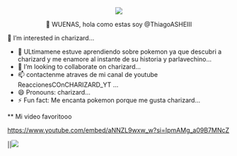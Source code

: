 

<div align="center">
  
  <img src="https://images-wixmp-ed30a86b8c4ca887773594c2.wixmp.com/f/8f0169ee-90a1-4a47-96dd-81000ceebbf7/ddndy4m-5568bbcd-eda8-46f1-890b-83b8d3de0e62.png?token=eyJ0eXAiOiJKV1QiLCJhbGciOiJIUzI1NiJ9.eyJzdWIiOiJ1cm46YXBwOjdlMGQxODg5ODIyNjQzNzNhNWYwZDQxNWVhMGQyNmUwIiwiaXNzIjoidXJuOmFwcDo3ZTBkMTg4OTgyMjY0MzczYTVmMGQ0MTVlYTBkMjZlMCIsIm9iaiI6W1t7InBhdGgiOiJcL2ZcLzhmMDE2OWVlLTkwYTEtNGE0Ny05NmRkLTgxMDAwY2VlYmJmN1wvZGRuZHk0bS01NTY4YmJjZC1lZGE4LTQ2ZjEtODkwYi04M2I4ZDNkZTBlNjIucG5nIn1dXSwiYXVkIjpbInVybjpzZXJ2aWNlOmZpbGUuZG93bmxvYWQiXX0.tR9RtLHG1YO10o3iBOuBaurCMtque9sjpj2kO9kgYsI">
  
<p>👋 WUENAS, hola como estas soy @ThiagoASHEIII</p>  
  
</div>

👀 I’m interested in charizard...
- 🌱 ULtimamene estuve aprendiendo sobre pokemon ya que descubri a charizard y me enamore al instante de su historia y parlavechino...
- 💞️ I’m looking to collaborate on charizard...
- 📫 contactenme atraves de mi canal de youtube ReaccionesCOnCHARIZARD_YT ...
- 😄 Pronouns: charizard...
- ⚡ Fun fact: Me encanta pokemon porque me gusta charizard...

<!---
ThiagoASHEIII/ThiagoASHEIII is a ✨ special ✨ repository because its `README.md` (this file) appears on your GitHub profile.
You can click the Preview link to take a look at your changes.
--->


** Mi video favoritooo

https://www.youtube.com/embed/aNNZL9wxw_w?si=IpmAMg_a09B7MNcZ

||[![](http://markdown-videos-api.jorgenkh.no/youtube/aNNZL9wxw_w?si=UK5LaSxoeIPLjp-o)](https://youtu.be/aNNZL9wxw_w?si=UK5LaSxoeIPLjp-o)
